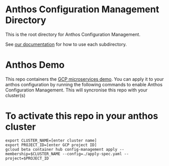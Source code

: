 # Anthos Configuration Management Directory

This is the root directory for Anthos Configuration Management.

See [our documentation](https://cloud.google.com/anthos-config-management/docs/repo) for how to use each subdirectory.
# Anthos Demo

This repo containers the [GCP microservices demo](https://github.com/GoogleCloudPlatform/microservices-demo). You can apply it to your anthos configuration by running the following commands to enable Anthos Configuration Management. This will syncronise this repo with your cluster(s)

# To activate this repo in your anthos cluster
```
export CLUSTER_NAME=[enter cluster name]
export PROJECT_ID=[enter GCP project ID]
gcloud beta container hub config-management apply --membership=$CLUSTER_NAME --config=./apply-spec.yaml --project=$PROJECT_ID
```



